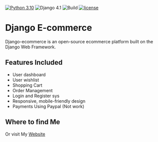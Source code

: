 [![Python 3.10](https://img.shields.io/badge/python-3.10-yellow.svg)](https://www.python.org/downloads/release/python-360/)
![Django 4.1](https://img.shields.io/badge/Django-4.1-green.svg)
![Build](https://github.com/shyam999/Django-ecommerce/workflows/Build/badge.svg?branch=master)
[![license](https://img.shields.io/github/license/DAVFoundation/captain-n3m0.svg?style=flat-square)](https://github.com/shyam999/django-ecommerce/blob/master/LICENSE)
# Django E-commerce
Django-ecommerce is an open-source ecommerce platform built on the Django Web Framework.
## Features Included
- User dashboard
- User wishlist
- Shopping Cart
- Order Management
- Login and Register sys 
- Responsive, mobile-friendly design
- Payments Using Paypal (Not work)



## Where to find Me
Or visit My [Website](https://github.com/klimrus61)

